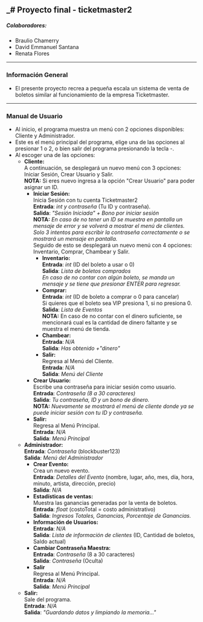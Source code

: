 _# Proyecto final - ticketmaster2
---
##### Colaboradores:
- Braulio Chamerry 
- David Emmanuel Santana 
- Renata Flores
---
### Información General
- El presente proyecto recrea a pequeña escala un sistema de venta de boletos similar al funcionamiento de la empresa Ticketmaster. 
---
### Manual de Usuario
- Al inicio, el programa muestra un menú con 2 opciones disponibles: Cliente y Administrador.
- Este es el menú principal del programa, elige una de las opciones al presionar 1 o 2, o bien salir del programa presionando la tecla -. <br>
- Al escoger una de las opciones: <br>
    - __Cliente:__ <br>
    A continuación, se desplegará un nuevo menú con 3 opciones: Iniciar Sesión, Crear Usuario y Salir. <br>
    __NOTA:__ Si eres nuevo ingresa a la opción "Crear Usuario" para poder asignar un ID. 
      - __Iniciar Sesión:__  <br>
      Inicia Sesión con tu cuenta Ticketmaster2 <br>
      **Entrada**: *int y contraseña* (Tu ID y contraseña). <br>
      **Salida**: *"Sesión Iniciada" + Bono por iniciar sesión*  <br>
      __NOTA:__ _En caso de no tener un ID se muestra en pantalla un mensaje de error y se volverá a mostrar
      el menú de clientes._ <br>
      _Solo 3 intentos para escribir la contraseña correctamente o se mostrará un mensaje en pantalla._ <br>
      Seguido de esto se desplegará un nuevo menú con 4 opciones: Inventario, Comprar, Chambear y Salir. <br>
        - __Inventario:__ <br>
        **Entrada**: *int* (ID del boleto a usar o 0) <br>
        **Salida**: *Lista de boletos comprados* <br>
        _En caso de no contar con algún boleto, se manda un mensaje y se tiene que presionar ENTER para regresar._
        - __Comprar:__ <br> 
        **Entrada**: *int* (ID de boleto a comprar o 0 para cancelar) <br>
        Si quieres que el boleto sea VIP presiona 1, si no presiona 0. <br>
        **Salida**: *Lista de Eventos* <br>
        __NOTA:__ En caso de no contar con el dinero suficiente, se mencionará cual es la cantidad de dinero faltante
        y se muestra el menú de tienda. <br>
        - __Chambear:__ <br>
        **Entrada**: *N/A* <br>
        **Salida**: *Has obtenido +"dinero"* <br>
        - __Salir:__ <br>
        Regresa al Menú del Cliente. <br>
        **Entrada**: *N/A* <br>
        **Salida**: *Menú del Cliente* <br>
      - __Crear Usuario:__ <br>
      Escribe una contraseña para iniciar sesión como usuario. <br>
      **Entrada**: *Contraseña (8 a 30 caracteres)* <br>
      **Salida**: *Tu contraseña, ID y un bono de dinero.* <br>
      __NOTA:__  _Nuevamente se mostrará el menú de cliente donde ya se puede iniciar sesión con tu ID y contraseña._ <br>
      - __Salir:__ <br>
      Regresa al Menú Principal. <br>
      **Entrada**: *N/A* <br>
      **Salida**: *Menú Principal* <br>
    - __Administrador:__ <br>
    **Entrada**: *Contraseña* (blockbuster123) <br>
    **Salida**: *Menú del Administrador* <br>
      - __Crear Evento:__ <br>
      Crea un nuevo evento. <br>
      **Entrada**: *Detalles del Evento* (nombre, lugar, año, mes, día, hora, minuto, artista, dirección, precio) <br>
      **Salida**: *N/A* <br>
      - __Estadísticas de ventas:__ <br>
      Muestra las ganancias generadas por la venta de boletos. <br>
      **Entrada**: *float* (costoTotal = costo administrativo) <br>
      **Salida**: *Ingresos Totales, Ganancias, Porcentaje de Ganancias.* <br>
      - __Información de Usuarios:__ <br>
      **Entrada**: *N/A* <br>
      **Salida**: *Lista de información de clientes* (ID, Cantidad de boletos, Saldo actual) <br>
      - __Cambiar Contraseña Maestra:__ <br>
      **Entrada**: *Contraseña* (8 a 30 caracteres) <br>
      **Salida**: *Contraseña* (Oculta) <br>
      - __Salir__ <br>
      Regresa al Menú Principal. <br>
      **Entrada**: *N/A* <br>
      **Salida**: *Menú Principal* <br>
    - __Salir:__ <br>
    Sale del programa. <br>
    **Entrada**: *N/A* <br>
    **Salida**: *"Guardando datos y limpiando la memoria..."* <br>
    
      
      
        
  
